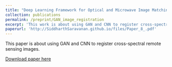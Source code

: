 ```yaml
---
title: "Deep Learning Framework for Optical and Microwave Image Matching"
collection: publications
permalink: /preprint/GAN_image_registration
excerpt: 'This work is about using GAN and CNN to register cross-spectral remote sensing images.'
paperurl: 'http://SiddharthSaravanan.github.io/files/Paper_8_.pdf'
---
```

This paper is about using GAN and CNN to register cross-spectral remote sensing images.

[Download paper here](http://SiddharthSaravanan.github.io/files/Paper_8_.pdf)
